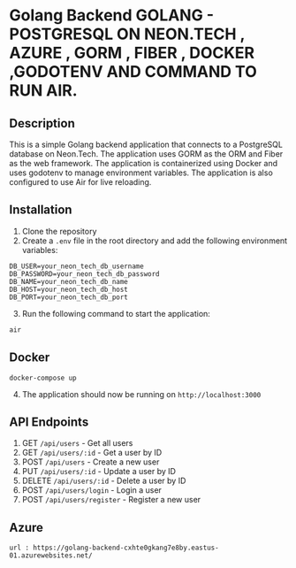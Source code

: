 # Golang Backend GOLANG - POSTGRESQL ON NEON.TECH , AZURE , GORM , FIBER , DOCKER ,GODOTENV AND COMMAND TO RUN AIR.

## Description

This is a simple Golang backend application that connects to a PostgreSQL database on Neon.Tech. The application uses GORM as the ORM and Fiber as the web framework. The application is containerized using Docker and uses godotenv to manage environment variables. The application is also configured to use Air for live reloading.

## Installation

1. Clone the repository
2. Create a `.env` file in the root directory and add the following environment variables:

```
DB_USER=your_neon_tech_db_username
DB_PASSWORD=your_neon_tech_db_password
DB_NAME=your_neon_tech_db_name
DB_HOST=your_neon_tech_db_host
DB_PORT=your_neon_tech_db_port
```

3. Run the following command to start the application:

```bash
air
```

## Docker

```
docker-compose up
```

4. The application should now be running on `http://localhost:3000`

## API Endpoints

1. GET `/api/users` - Get all users
2. GET `/api/users/:id` - Get a user by ID
3. POST `/api/users` - Create a new user
4. PUT `/api/users/:id` - Update a user by ID
5. DELETE `/api/users/:id` - Delete a user by ID
6. POST `/api/users/login` - Login a user
7. POST `/api/users/register` - Register a new user

## Azure

```
url : https://golang-backend-cxhte0gkang7e8by.eastus-01.azurewebsites.net/
```
